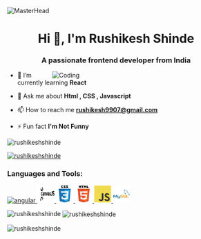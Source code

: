 ![MasterHead](https://encrypted-tbn0.gstatic.com/images?q=tbn:ANd9GcQMbm-d6y8ry_VDM-1H_VGc8TPnStRTBBJKIw&usqp=CAU)
<h1 align="center">Hi 👋, I'm Rushikesh Shinde</h1>
<h3 align="center">A passionate frontend developer from India</h3>
<img align="right" alt="Coding" width="400" src="https://cdn.dribbble.com/users/1162077/screenshots/3848914/programmer.gif">



- 🌱 I’m currently learning **React**

- 💬 Ask me about **Html , CSS , Javascript**

- 📫 How to reach me **rushikesh9907@gmail.com**

- ⚡ Fun fact **I'm Not Funny**

<p align="left"> <img src="https://komarev.com/ghpvc/?username=rushikeshshinde&label=Profile%20views&color=0e75b6&style=flat" alt="rushikeshshinde" /> </p>

<p align="left"> <a href="https://github.com/ryo-ma/github-profile-trophy"><img src="https://github-profile-trophy.vercel.app/?username=rushikeshshinde" alt="rushikeshshinde" /></a> </p>

<p align="left">
</p>

<h3 align="left">Languages and Tools:</h3>
<p align="left"> <a href="https://angular.io" target="_blank" rel="noreferrer"> <img src="https://angular.io/assets/images/logos/angular/angular.svg" alt="angular" width="40" height="40"/> </a> <a href="https://canvasjs.com" target="_blank" rel="noreferrer"> <img src="https://raw.githubusercontent.com/Hardik0307/Hardik0307/master/assets/canvasjs-charts.svg" alt="canvasjs" width="40" height="40"/> </a> <a href="https://www.w3schools.com/css/" target="_blank" rel="noreferrer"> <img src="https://raw.githubusercontent.com/devicons/devicon/master/icons/css3/css3-original-wordmark.svg" alt="css3" width="40" height="40"/> </a> <a href="https://www.w3.org/html/" target="_blank" rel="noreferrer"> <img src="https://raw.githubusercontent.com/devicons/devicon/master/icons/html5/html5-original-wordmark.svg" alt="html5" width="40" height="40"/> </a> <a href="https://developer.mozilla.org/en-US/docs/Web/JavaScript" target="_blank" rel="noreferrer"> <img src="https://raw.githubusercontent.com/devicons/devicon/master/icons/javascript/javascript-original.svg" alt="javascript" width="40" height="40"/> </a> <a href="https://www.mysql.com/" target="_blank" rel="noreferrer"> <img src="https://raw.githubusercontent.com/devicons/devicon/master/icons/mysql/mysql-original-wordmark.svg" alt="mysql" width="40" height="40"/> </a> </p>

<p><img align="left" src="https://github-readme-stats.vercel.app/api/top-langs?username=rushikeshshinde&show_icons=true&locale=en&layout=compact" alt="rushikeshshinde" /></p>

<p>&nbsp;<img align="center" src="https://github-readme-stats.vercel.app/api?username=rushikeshshinde&show_icons=true&locale=en" alt="rushikeshshinde" /></p>

<p><img align="center" src="https://github-readme-streak-stats.herokuapp.com/?user=rushikeshshinde&" alt="rushikeshshinde" /></p>
